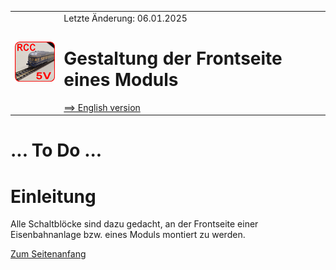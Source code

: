 
<table><tr><td><img src="../../../images/RCC5V_Logo_96.png"></img></td><td>
Letzte &Auml;nderung: 06.01.2025 <a name="up"></a><br>   
<h1>Gestaltung der Frontseite eines Moduls</h1>
<a href="README.md">==> English version</a>&nbsp; &nbsp; &nbsp; 
</td></tr></table>   

# ... To Do ...

# Einleitung
Alle Schaltblöcke sind dazu gedacht, an der Frontseite einer Eisenbahnanlage bzw. eines Moduls montiert zu werden.   

[Zum Seitenanfang](#up)   